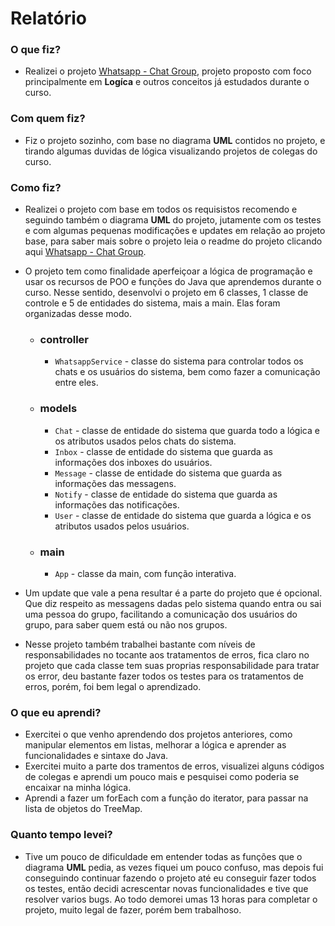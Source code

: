 # Relatório

### O que fiz?
- Realizei o projeto [Whatsapp - Chat Group](https://github.com/qxcodepoo/arcade/blob/master/base/026/Readme.md), projeto proposto com foco principalmente em **Logíca** e outros conceitos já estudados durante o curso.

### Com quem fiz?
- Fiz o projeto sozinho, com base no diagrama **UML** contidos no projeto, e tirando algumas duvidas de lógica visualizando projetos de colegas do curso.

### Como fiz?
- Realizei o projeto com base em todos os requisistos recomendo e seguindo também o diagrama **UML** do projeto, jutamente com os testes e com algumas pequenas modificações e updates em relação ao projeto base, para saber mais sobre o projeto leia o readme do projeto clicando aqui [Whatsapp - Chat Group](https://github.com/qxcodepoo/arcade/blob/master/base/026/Readme.md).
- O projeto tem como finalidade aperfeiçoar a lógica de programação e usar os recursos de POO e funções do Java que aprendemos durante o curso. Nesse sentido, desenvolvi o projeto em 6 classes, 1 classe de controle e 5 de entidades do sistema, mais a main. Elas foram organizadas desse modo.
    - ### controller
        - ```WhatsappService``` - classe do sistema para controlar todos os chats e os usuários do sistema, bem como fazer a comunicação entre eles.
    - ### models
        - ```Chat``` - classe de entidade do sistema que guarda todo a lógica e os atributos usados pelos chats do sistema.
        - ```Inbox``` - classe de entidade do sistema que guarda as informações dos inboxes do usuários.
        - ```Message``` - classe de entidade do sistema que guarda as informações das messagens.
        - ```Notify``` - classe de entidade do sistema que guarda as informações das notificações.
        - ```User``` - classe de entidade do sistema que guarda a lógica e os atributos usados pelos usuários.
    - ### main
        - ```App``` - classe da main, com função interativa.

- Um update que vale a pena resultar é a parte do projeto que é opcional. Que diz respeito as messagens dadas pelo sistema quando entra ou sai uma pessoa do grupo, facilitando a comunicação dos usuários do grupo, para saber quem está ou não nos grupos.

- Nesse projeto também trabalhei bastante com níveis de responsabilidades no tocante aos tratamentos de erros, fica claro no projeto que cada classe tem suas proprias responsabilidade para tratar os error, deu bastante fazer todos os testes para os tratamentos de erros, porém, foi bem legal o aprendizado.

### O que eu aprendi?
- Exercitei o que venho aprendendo dos projetos anteriores, como manipular elementos em listas, melhorar a lógica e aprender as funcionalidades e sintaxe do Java.
- Exercitei muito a parte dos tramentos de erros, visualizei alguns códigos de colegas e aprendi um pouco mais e pesquisei como poderia se encaixar na minha lógica.
- Aprendi a fazer um forEach com a função do iterator, para passar na lista de objetos do TreeMap.

### Quanto tempo levei?
- Tive um pouco de dificuldade em entender todas as funções que o diagrama **UML** pedia, as vezes fiquei um pouco confuso, mas depois fui conseguindo continuar fazendo o projeto até eu conseguir fazer todos os testes, então decidi acrescentar novas funcionalidades e tive que resolver varios bugs. Ao todo demorei umas 13 horas para completar o projeto, muito legal de fazer, porém bem trabalhoso.

